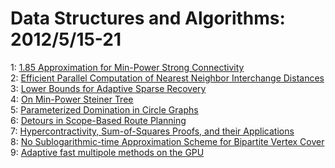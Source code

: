 # Data Structures and Algorithms: 2012/5/15-21  
1: [1.85 Approximation for Min-Power Strong Connectivity](https://doi.org/10.48550/arXiv.1205.3397)  
2: [Efficient Parallel Computation of Nearest Neighbor Interchange Distances](https://doi.org/10.48550/arXiv.1205.3402)  
3: [Lower Bounds for Adaptive Sparse Recovery](https://doi.org/10.48550/arXiv.1205.3518)  
4: [On Min-Power Steiner Tree](https://doi.org/10.48550/arXiv.1205.3605)  
5: [Parameterized Domination in Circle Graphs](https://doi.org/10.48550/arXiv.1205.3728)  
6: [Detours in Scope-Based Route Planning](https://doi.org/10.48550/arXiv.1205.4363)  
7: [Hypercontractivity, Sum-of-Squares Proofs, and their Applications](https://doi.org/10.48550/arXiv.1205.4484)  
8: [No Sublogarithmic-time Approximation Scheme for Bipartite Vertex Cover](https://doi.org/10.48550/arXiv.1205.4605)  
9: [Adaptive fast multipole methods on the GPU](https://doi.org/10.48550/arXiv.1205.4611)  